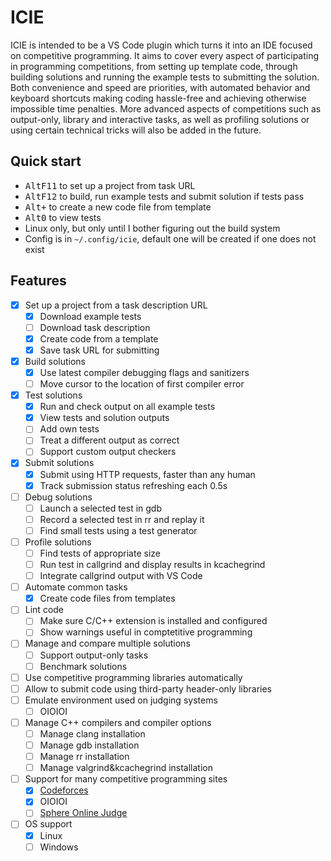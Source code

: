 # ICIE

ICIE is intended to be a VS Code plugin which turns it into an IDE focused on competitive programming. It aims to cover every aspect of participating in programming competitions, from setting up template code, through building solutions and running the example tests to submitting the solution. Both convenience and speed are priorities, with automated behavior and keyboard shortcuts making coding hassle-free and achieving otherwise impossible time penalties. More advanced aspects of competitions such as output-only, library and interactive tasks, as well as profiling solutions or using certain technical tricks will also be added in the future.

## Quick start

- <kbd>Alt</kbd><kbd>F11</kbd> to set up a project from task URL
- <kbd>Alt</kbd><kbd>F12</kbd> to build, run example tests and submit solution if tests pass
- <kbd>Alt</kbd><kbd>+</kbd> to create a new code file from template
- <kbd>Alt</kbd><kbd>0</kbd> to view tests
- Linux only, but only until I bother figuring out the build system
- Config is in `~/.config/icie`, default one will be created if one does not exist

## Features

- [x] Set up a project from a task description URL
	- [x] Download example tests
	- [ ] Download task description
	- [x] Create code from a template
	- [x] Save task URL for submitting
- [x] Build solutions
	- [x] Use latest compiler debugging flags and sanitizers
	- [ ] Move cursor to the location of first compiler error
- [x] Test solutions
	- [x] Run and check output on all example tests
	- [x] View tests and solution outputs
	- [ ] Add own tests
	- [ ] Treat a different output as correct
	- [ ] Support custom output checkers
- [x] Submit solutions
	- [x] Submit using HTTP requests, faster than any human
	- [x] Track submission status refreshing each 0.5s
- [ ] Debug solutions
	- [ ] Launch a selected test in gdb
	- [ ] Record a selected test in rr and replay it
	- [ ] Find small tests using a test generator
- [ ] Profile solutions
	- [ ] Find tests of appropriate size
	- [ ] Run test in callgrind and display results in kcachegrind
	- [ ] Integrate callgrind output with VS Code
- [ ] Automate common tasks
	- [x] Create code files from templates
- [ ] Lint code
	- [ ] Make sure C/C++ extension is installed and configured
	- [ ] Show warnings useful in comptetitive programming
- [ ] Manage and compare multiple solutions
	- [ ] Support output-only tasks
	- [ ] Benchmark solutions
- [ ] Use competitive programming libraries automatically
- [ ] Allow to submit code using third-party header-only libraries
- [ ] Emulate environment used on judging systems
	- [ ] OIOIOI
- [ ] Manage C++ compilers and compiler options
	- [ ] Manage clang installation
	- [ ] Manage gdb installation
	- [ ] Manage rr installation
	- [ ] Manage valgrind&kcachegrind installation
- [ ] Support for many competitive programming sites
	- [x] [Codeforces](https://codeforces.com)
	- [x] OIOIOI
	- [ ] [Sphere Online Judge](https://spoj.com)
- [ ] OS support
	- [x] Linux
	- [ ] Windows
